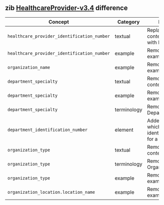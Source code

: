 ## zib [HealthcareProvider-v3.4](https://zibs.nl/wiki/HealthcareProvider-v3.4(2020EN)) difference

| Concept         | Category          | Description                             | 
|-----------------|-------------------|-----------------------------------------|
|`healthcare_provider_identification_number` | textual | Replaced the Dutch context (URA, AGB) with NIDHI and CBE. |
|`healthcare_provider_identification_number` | example | Removed the Dutch example. | 
|`organization_name` | example | Removed the Dutch example. | 
|`department_specialty` | textual | Removed the Dutch context. |
|`department_specialty` | example | Removed the Dutch example. |
|`department_specialty` | terminology | Removed ValueSet DepartmentSpecialty. |
|`department_identification_number` | element | Added new element which specifies an identification number for a department. |
|`organization_type` | textual | Removed the Dutch context. | 
|`organization_type` | terminology| Removed ValueSet OrganizationType. | 
|`organization_type` | example | Removed the Dutch example. |
|`organization_location.location_name`| example | Removed the Dutch example. |
